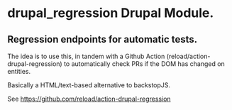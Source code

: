 # drupal_regression Drupal Module.

## Regression endpoints for automatic tests.

The idea is to use this, in tandem with a Github Action (reload/action-drupal-regression) to automatically check PRs if the DOM has changed on entities.

Basically a HTML/text-based alternative to backstopJS.

See https://github.com/reload/action-drupal-regression
